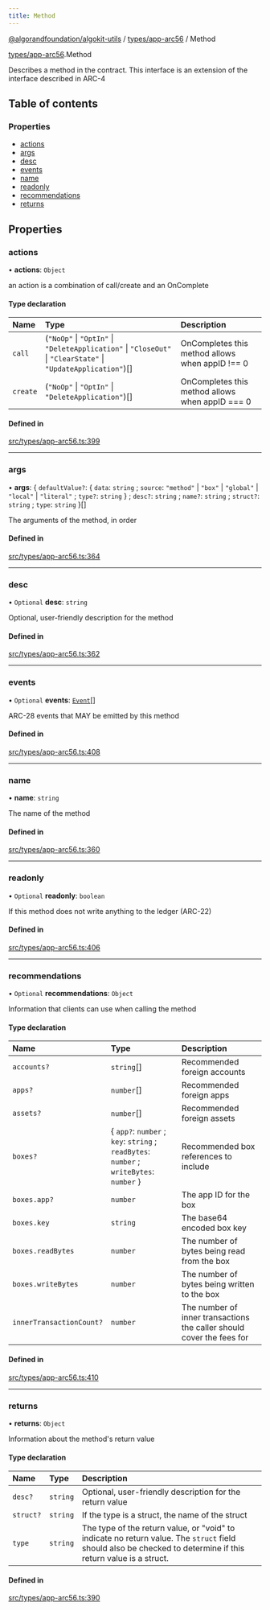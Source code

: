 ```yaml
---
title: Method
---
```


[@algorandfoundation/algokit-utils](/reference/algokit-utils-ts/api/readme/) / [types/app-arc56](/reference/algokit-utils-ts/api/modules/types_app_arc56/) / Method

[types/app-arc56](/reference/algokit-utils-ts/api/modules/types_app_arc56/).Method

Describes a method in the contract. This interface is an extension of the interface described in ARC-4

## Table of contents

### Properties

- [actions](#actions)
- [args](#args)
- [desc](#desc)
- [events](#events)
- [name](#name)
- [readonly](#readonly)
- [recommendations](#recommendations)
- [returns](#returns)

## Properties

### actions

• **actions**: `Object`

an action is a combination of call/create and an OnComplete

#### Type declaration

| Name     | Type                                                                                                          | Description                                     |
| :------- | :------------------------------------------------------------------------------------------------------------ | :---------------------------------------------- |
| `call`   | (`"NoOp"` \| `"OptIn"` \| `"DeleteApplication"` \| `"CloseOut"` \| `"ClearState"` \| `"UpdateApplication"`)[] | OnCompletes this method allows when appID !== 0 |
| `create` | (`"NoOp"` \| `"OptIn"` \| `"DeleteApplication"`)[]                                                            | OnCompletes this method allows when appID === 0 |

#### Defined in

[src/types/app-arc56.ts:399](https://github.com/algorandfoundation/algokit-utils-ts/blob/main/src/types/app-arc56.ts#L399)

---

### args

• **args**: \{ `defaultValue?`: \{ `data`: `string` ; `source`: `"method"` \| `"box"` \| `"global"` \| `"local"` \| `"literal"` ; `type?`: `string` } ; `desc?`: `string` ; `name?`: `string` ; `struct?`: `string` ; `type`: `string` }[]

The arguments of the method, in order

#### Defined in

[src/types/app-arc56.ts:364](https://github.com/algorandfoundation/algokit-utils-ts/blob/main/src/types/app-arc56.ts#L364)

---

### desc

• `Optional` **desc**: `string`

Optional, user-friendly description for the method

#### Defined in

[src/types/app-arc56.ts:362](https://github.com/algorandfoundation/algokit-utils-ts/blob/main/src/types/app-arc56.ts#L362)

---

### events

• `Optional` **events**: [`Event`]()[]

ARC-28 events that MAY be emitted by this method

#### Defined in

[src/types/app-arc56.ts:408](https://github.com/algorandfoundation/algokit-utils-ts/blob/main/src/types/app-arc56.ts#L408)

---

### name

• **name**: `string`

The name of the method

#### Defined in

[src/types/app-arc56.ts:360](https://github.com/algorandfoundation/algokit-utils-ts/blob/main/src/types/app-arc56.ts#L360)

---

### readonly

• `Optional` **readonly**: `boolean`

If this method does not write anything to the ledger (ARC-22)

#### Defined in

[src/types/app-arc56.ts:406](https://github.com/algorandfoundation/algokit-utils-ts/blob/main/src/types/app-arc56.ts#L406)

---

### recommendations

• `Optional` **recommendations**: `Object`

Information that clients can use when calling the method

#### Type declaration

| Name                     | Type                                                                                     | Description                                                           |
| :----------------------- | :--------------------------------------------------------------------------------------- | :-------------------------------------------------------------------- |
| `accounts?`              | `string`[]                                                                               | Recommended foreign accounts                                          |
| `apps?`                  | `number`[]                                                                               | Recommended foreign apps                                              |
| `assets?`                | `number`[]                                                                               | Recommended foreign assets                                            |
| `boxes?`                 | \{ `app?`: `number` ; `key`: `string` ; `readBytes`: `number` ; `writeBytes`: `number` } | Recommended box references to include                                 |
| `boxes.app?`             | `number`                                                                                 | The app ID for the box                                                |
| `boxes.key`              | `string`                                                                                 | The base64 encoded box key                                            |
| `boxes.readBytes`        | `number`                                                                                 | The number of bytes being read from the box                           |
| `boxes.writeBytes`       | `number`                                                                                 | The number of bytes being written to the box                          |
| `innerTransactionCount?` | `number`                                                                                 | The number of inner transactions the caller should cover the fees for |

#### Defined in

[src/types/app-arc56.ts:410](https://github.com/algorandfoundation/algokit-utils-ts/blob/main/src/types/app-arc56.ts#L410)

---

### returns

• **returns**: `Object`

Information about the method's return value

#### Type declaration

| Name      | Type     | Description                                                                                                                                                   |
| :-------- | :------- | :------------------------------------------------------------------------------------------------------------------------------------------------------------ |
| `desc?`   | `string` | Optional, user-friendly description for the return value                                                                                                      |
| `struct?` | `string` | If the type is a struct, the name of the struct                                                                                                               |
| `type`    | `string` | The type of the return value, or "void" to indicate no return value. The `struct` field should also be checked to determine if this return value is a struct. |

#### Defined in

[src/types/app-arc56.ts:390](https://github.com/algorandfoundation/algokit-utils-ts/blob/main/src/types/app-arc56.ts#L390)
